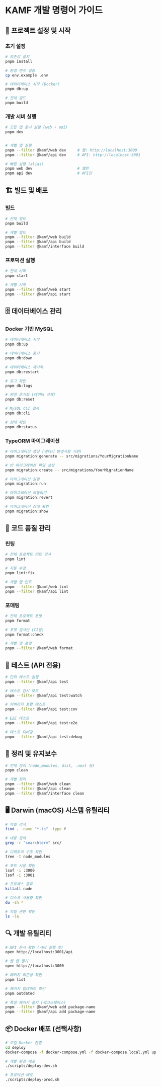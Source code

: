 # KAMF 개발 명령어 가이드

## 🚀 프로젝트 설정 및 시작

### 초기 설정

```bash
# 의존성 설치
pnpm install

# 환경 변수 설정
cp env.example .env

# 데이터베이스 시작 (Docker)
pnpm db:up

# 전체 빌드
pnpm build
```

### 개발 서버 실행

```bash
# 모든 앱 동시 실행 (web + api)
pnpm dev


# 개별 앱 실행
pnpm --filter @kamf/web dev     # 웹: http://localhost:3000
pnpm --filter @kamf/api dev     # API: http://localhost:3001

# 빠른 실행 (alias)
pnpm web dev                    # 웹만
pnpm api dev                    # API만
```

## 🏗️ 빌드 및 배포

### 빌드

```bash
# 전체 빌드
pnpm build

# 개별 빌드
pnpm --filter @kamf/web build
pnpm --filter @kamf/api build
pnpm --filter @kamf/interface build
```

### 프로덕션 실행

```bash
# 전체 시작
pnpm start

# 개별 시작
pnpm --filter @kamf/web start
pnpm --filter @kamf/api start
```

## 🗄️ 데이터베이스 관리

### Docker 기반 MySQL

```bash
# 데이터베이스 시작
pnpm db:up

# 데이터베이스 중지
pnpm db:down

# 데이터베이스 재시작
pnpm db:restart

# 로그 확인
pnpm db:logs

# 완전 초기화 (데이터 삭제)
pnpm db:reset

# MySQL CLI 접속
pnpm db:cli

# 상태 확인
pnpm db:status
```

### TypeORM 마이그레이션

```bash
# 마이그레이션 생성 (엔티티 변경사항 기반)
pnpm migration:generate -- src/migrations/YourMigrationName

# 빈 마이그레이션 파일 생성
pnpm migration:create -- src/migrations/YourMigrationName

# 마이그레이션 실행
pnpm migration:run

# 마이그레이션 되돌리기
pnpm migration:revert

# 마이그레이션 상태 확인
pnpm migration:show
```

## 🧹 코드 품질 관리

### 린팅

```bash
# 전체 프로젝트 린트 검사
pnpm lint

# 자동 수정
pnpm lint:fix

# 개별 앱 린트
pnpm --filter @kamf/web lint
pnpm --filter @kamf/api lint
```

### 포매팅

```bash
# 전체 프로젝트 포맷
pnpm format

# 포맷 검사만 (CI용)
pnpm format:check

# 개별 앱 포맷
pnpm --filter @kamf/web format
```

## 🧪 테스트 (API 전용)

```bash
# 단위 테스트 실행
pnpm --filter @kamf/api test

# 테스트 감시 모드
pnpm --filter @kamf/api test:watch

# 커버리지 포함 테스트
pnpm --filter @kamf/api test:cov

# E2E 테스트
pnpm --filter @kamf/api test:e2e

# 테스트 디버깅
pnpm --filter @kamf/api test:debug
```

## 🧽 정리 및 유지보수

```bash
# 전체 정리 (node_modules, dist, .next 등)
pnpm clean

# 개별 정리
pnpm --filter @kamf/web clean
pnpm --filter @kamf/api clean
pnpm --filter @kamf/interface clean
```

## 🖥️ Darwin (macOS) 시스템 유틸리티

```bash
# 파일 검색
find . -name "*.ts" -type f

# 내용 검색
grep -r "searchterm" src/

# 디렉토리 구조 확인
tree -I node_modules

# 포트 사용 확인
lsof -i :3000
lsof -i :3001

# 프로세스 종료
killall node

# 디스크 사용량 확인
du -sh *

# 파일 권한 확인
ls -la
```

## 🔍 개발 유틸리티

```bash
# API 문서 확인 (서버 실행 후)
open http://localhost:3001/api

# 웹 앱 열기
open http://localhost:3000

# 패키지 의존성 확인
pnpm list

# 패키지 업데이트 확인
pnpm outdated

# 특정 패키지 설치 (워크스페이스)
pnpm --filter @kamf/web add package-name
pnpm --filter @kamf/api add package-name
```

## 📦 Docker 배포 (선택사항)

```bash
# 로컬 Docker 환경
cd deploy
docker-compose -f docker-compose.yml -f docker-compose.local.yml up

# 개발 환경 배포
./scripts/deploy-dev.sh

# 프로덕션 배포
./scripts/deploy-prod.sh
```
